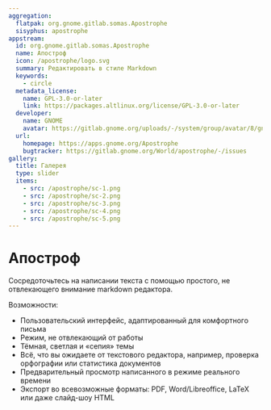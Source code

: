 ```yaml
---
aggregation:
  flatpak: org.gnome.gitlab.somas.Apostrophe
  sisyphus: apostrophe
appstream:
  id: org.gnome.gitlab.somas.Apostrophe
  name: Апостроф
  icon: /apostrophe/logo.svg
  summary: Редактировать в стиле Markdown
  keywords:
    - circle
  metadata_license:
    name: GPL-3.0-or-later
    link: https://packages.altlinux.org/license/GPL-3.0-or-later
  developer:
    name: GNOME
    avatar: https://gitlab.gnome.org/uploads/-/system/group/avatar/8/gnomelogo.png?width=48
  url:
    homepage: https://apps.gnome.org/Apostrophe
    bugtracker: https://gitlab.gnome.org/World/apostrophe/-/issues
gallery:
  title: Галерея
  type: slider
  items:
    - src: /apostrophe/sc-1.png
    - src: /apostrophe/sc-2.png
    - src: /apostrophe/sc-3.png
    - src: /apostrophe/sc-4.png
    - src: /apostrophe/sc-5.png
---
```


# Апостроф

Сосредоточьтесь на написании текста с помощью простого, не отвлекающего внимание markdown редактора.

Возможности:

- Пользовательский интерфейс, адаптированный для комфортного письма
- Режим, не отвлекающий от работы
- Тёмная, светлая и «сепия» темы
- Всё, что вы ожидаете от текстового редактора, например, проверка орфографии или статистика документов
- Предварительный просмотр написанного в режиме реального времени
- Экспорт во всевозможные форматы: PDF, Word/Libreoffice, LaTeX или даже слайд-шоу HTML

<AGWGallery />

<!--@include: @ru/apps/.parts/install/content-repo.md-->
<!--@include: @ru/apps/.parts/install/content-flatpak.md-->
